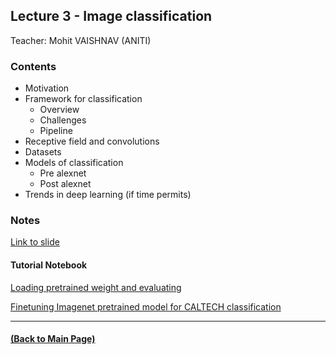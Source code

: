 ## Lecture 3 - Image classification
Teacher: Mohit VAISHNAV (ANITI)

<!--
### Lecture video
View the recorded lecture [here](https://drive.google.com/file/d/1BxXiaY2VyYxYIVcdQIqQH5e6p8uwUE57/view?usp=sharing)  (this will only be available for approximately 6 weeks after the course)
-->
### Contents

* Motivation
* Framework for classification
  * Overview 
  * Challenges 
  * Pipeline 
* Receptive field and convolutions
* Datasets 
* Models of classification
  * Pre alexnet
  * Post alexnet 
* Trends in deep learning (if time permits)

### Notes

[Link to slide](https://docs.google.com/presentation/d/16at3NRRwaT3wM6SX9UizldGB3Y-1bTFec3ODio2CXzA/edit?usp=sharing)

#### Tutorial Notebook

[Loading pretrained weight and evaluating](https://colab.research.google.com/drive/19C0zIl9KHJmjKn075J502byFFc1mzogL?usp=sharing)

[Finetuning Imagenet pretrained model for CALTECH classification](https://colab.research.google.com/drive/1OQFlGJJVQ9BsBpq7uEK342yVWIJ0qofW?usp=sharing)


---
#### [(Back to Main Page)](../index.md)
